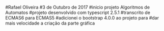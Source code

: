 #Rafael Oliveira
#3 de Outubro de 2017
#inicio projeto Algoritmos de Automatos
#projeto desenvolvido com typescript 2.5.1 
#transcrito de ECMAS6 para ECMAS5
#adicionei o bootstrap 4.0.0 ao projeto para
#dar mais velocidade a criação da parte gráfica